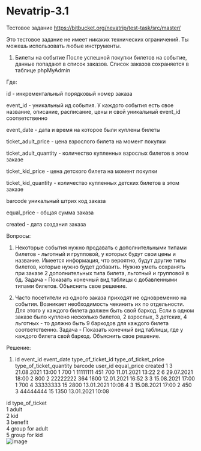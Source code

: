 # Nevatrip-3.1

Тестовое задание https://bitbucket.org/nevatrip/test-task/src/master/

Это тестовое задание не имеет никаких технических ограничений. Ты можешь использовать любые инструменты.

1. Билеты на событие
После успешной покупки билетов на событие, данные попадают в список заказов. Список заказов сохраняется в таблице phpMyAdmin

Где:

id - инкрементальный порядковый номер заказа

event_id - уникальный ид события. У каждого события есть свое название, описание, расписание, цены и свой уникальный event_id соответственно

event_date - дата и время на которое были куплены билеты

ticket_adult_price - цена взрослого билета на момент покупки

ticket_adult_quantity - количество купленных взрослых билетов в этом заказе

ticket_kid_price - цена детского билета на момент покупки

ticket_kid_quantity - количество купленных детских билетов в этом заказе

barcode уникальный штрих код заказа

equal_price - общая сумма заказа

created - дата создания заказа


Вопросы:

1. Некоторые события нужно продавать с дополнительными типами билетов - льготный и групповой, у которых будут свои цены и название. Имеется информация, что вероятно, будут другие типы билетов, которые нужно будет добавить. Нужно уметь сохранять при заказе 2 дополнительных типа билета, льготный и групповой в бд. Задача - Показать конечный вид таблицы с добавленными типами билетов. Объяснить свое решение.

2. Часто посетители из одного заказа приходят не одновременно на события. Возникает необходимость чекинить их по отдельности. Для этого у каждого билета должен быть свой баркод. Если в одном заказе было куплено несколько билетов, 2 взрослых, 3 детских, 4 льготных - то должно быть 9 баркодов для каждого билета соответственно. Задача - Показать конечный вид таблицы, где у каждого билета свой баркод. Объяснить свое решение.

Решение:

1. id	event_id	event_date	type_of_ticket_id	type_of_ticket_price	type_of_ticket_quantity	barcode	user_id	equal_price	created
1	3	21.08.2021 13:00	1	700	1	11111111	451	700	11.01.2021 13:22
2	6	29.07.2021 18:00	2	800	2	22222222	364	1600	12.01.2021 16:52
3	3	15.08.2021 17:00	1	700	4	33333333	15	2800	13.01.2021 10:08
4	3	15.08.2021 17:00	2	450	3	44444444	15	1350	13.01.2021 10:08
									
									
id	type_of_ticket								
1	adult								
2	kid								
3	benefit								
4	group for adult								
5	group for kid								
![image](https://user-images.githubusercontent.com/104136183/197403878-667789c9-e9ac-4086-b7b0-f2673078c2b1.png)

